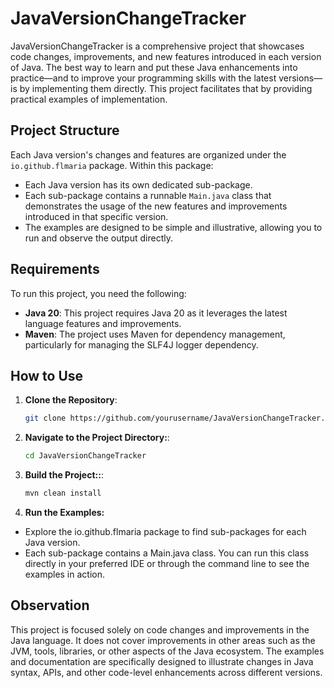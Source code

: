 # JavaVersionChangeTracker

JavaVersionChangeTracker is a comprehensive project that showcases code changes, improvements, and new features introduced in each version of Java. The best way to learn and put these Java enhancements into practice—and to improve your programming skills with the latest versions—is by implementing them directly. This project facilitates that by providing practical examples of implementation.

## Project Structure

Each Java version's changes and features are organized under the `io.github.flmaria` package. Within this package:
- Each Java version has its own dedicated sub-package.
- Each sub-package contains a runnable `Main.java` class that demonstrates the usage of the new features and improvements introduced in that specific version.
- The examples are designed to be simple and illustrative, allowing you to run and observe the output directly.

## Requirements

To run this project, you need the following:

- **Java 20**: This project requires Java 20 as it leverages the latest language features and improvements.
- **Maven**: The project uses Maven for dependency management, particularly for managing the SLF4J logger dependency.

## How to Use

1. **Clone the Repository**:
   ```bash
   git clone https://github.com/yourusername/JavaVersionChangeTracker.git
2. **Navigate to the Project Directory:**:
   ```bash
   cd JavaVersionChangeTracker
3. **Build the Project::**:
   ```bash
   mvn clean install
4. **Run the Examples:**
- Explore the io.github.flmaria package to find sub-packages for each Java version.
- Each sub-package contains a Main.java class. You can run this class directly in your preferred IDE or through the command line to see the examples in action.

## Observation

This project is focused solely on code changes and improvements in the Java language. It does not cover improvements in other areas such as the JVM, tools, libraries, or other aspects of the Java ecosystem. The examples and documentation are specifically designed to illustrate changes in Java syntax, APIs, and other code-level enhancements across different versions.